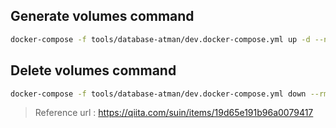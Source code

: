 ## Generate volumes command

```bash
docker-compose -f tools/database-atman/dev.docker-compose.yml up -d --no-recreate --remove-orphans
```

## Delete volumes command

```bash
docker-compose -f tools/database-atman/dev.docker-compose.yml down --rmi all --volumes --remove-orphans
```

> Reference url : https://qiita.com/suin/items/19d65e191b96a0079417

